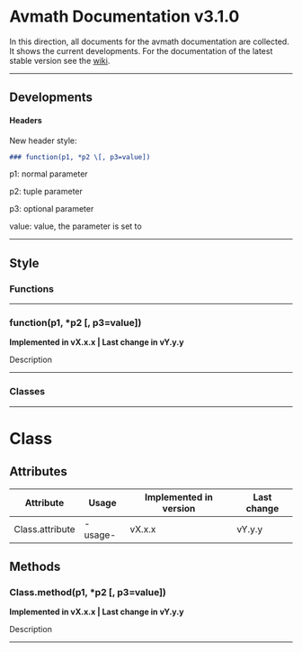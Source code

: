 # Avmath Documentation v3.1.0

In this direction, all documents for the avmath documentation are 
collected. It shows the current developments. For the documentation of the 
latest stable version see the [wiki](https://github.com/ballandt/avmath/wiki/Documentation).

---
## Developments

#### Headers

New header style:

```markdown
### function(p1, *p2 \[, p3=value])
```
p1: normal parameter

p2: tuple parameter

p3: optional parameter

value: value, the parameter is set to

---

## Style

### Functions

---
### function(p1, *p2 \[, p3=value])

__Implemented in vX.x.x | Last change in vY.y.y__

Description

---
### Classes

---
# Class

## Attributes

| Attribute | Usage | Implemented in version | Last change |
| --- | --- | --- | --- |
| Class.attribute | -usage- | vX.x.x | vY.y.y |

## Methods

### Class.method(p1, *p2 \[, p3=value])

__Implemented in vX.x.x | Last change in vY.y.y__

Description

---